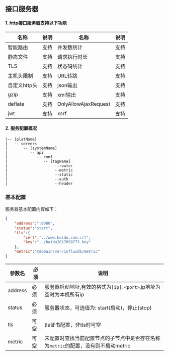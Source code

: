 ## 接口服务器
#### 1. http接口服务器支持以下功能

|名称|说明|名称|说明|
|------|-------|-------|-------|
|智能路由|支持|并发数统计|支持|
|静态文件|支持|请求执行时长|支持|
|TLS|支持|状态码统计|支持|
|主机头限制|支持|URL转跳|支持|
|自定义http头|支持|json输出|支持|
|gzip|支持|xml输出|支持|
|deflate|支持|OnlyAllowAjaxRequest|支持|
|jwt|支持|xsrf|支持|

#### 2. 服务配置概况
    |-- [platName]
	|   -- servers 
	|       -- [systemName]
	|          -- api
	|             -- conf
	|                -- [tagName]
	|                     --router
    |                     --metric
    |                     --static
    |                     --auth
    |                     --header


### 基本配置
服务器基本配置内容如下：
```json
{
    "address":":8080",
    "status":"start",
    "tls":{
        "cert":"../www.baidu.com.crt",
        "key":"../baidu2017098773.key"
    },
    "metric":"@domain/var/influxdb/metric"
}
```

|参数名|必须|说明|
|------|-------|------|
|address|必须|服务器启动地址,有效的格式为`[ip]:<port>`,ip地址为空时为本机所有ip|
|status|必须|服务器状态，可选值为: start(启动)，停止(stop)|
|tls|可空|tls证书配置，非tls时可空|
|metric|可空|未配置时查找当前配置节点的子节点中是否存在名称为`metric`的配置，没有则不启动metric|

